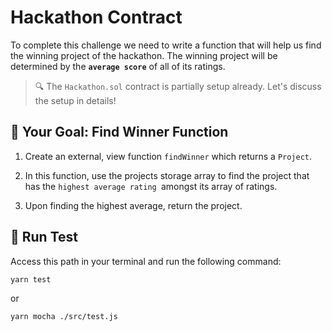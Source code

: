 # Hackathon Contract

To complete this challenge we need to write a function that will help us find the winning project of the hackathon. The winning project will be determined by the **`average score`** of all of its ratings.

> 🔍 The `Hackathon.sol` contract is partially setup already. Let's discuss the setup in details!

## 🏁 Your Goal: Find Winner Function

1. Create an external, view function `findWinner` which returns a `Project`.
   
2. In this function, use the projects storage array to find the project that has the `highest average rating `amongst its array of ratings.
   
3. Upon finding the highest average, return the project.

## 🧪 Run Test

Access this path in your terminal and run the following command:

```bash
yarn test
```

or

```bash
yarn mocha ./src/test.js
```
